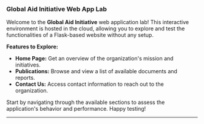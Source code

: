 ### Global Aid Initiative Web App Lab

Welcome to the **Global Aid Initiative** web application lab! This interactive environment is hosted in the cloud, allowing you to explore and test the functionalities of a Flask-based website without any setup.

**Features to Explore:**
- **Home Page:** Get an overview of the organization's mission and initiatives.
- **Publications:** Browse and view a list of available documents and reports.
- **Contact Us:** Access contact information to reach out to the organization.

Start by navigating through the available sections to assess the application's behavior and performance. Happy testing!

---